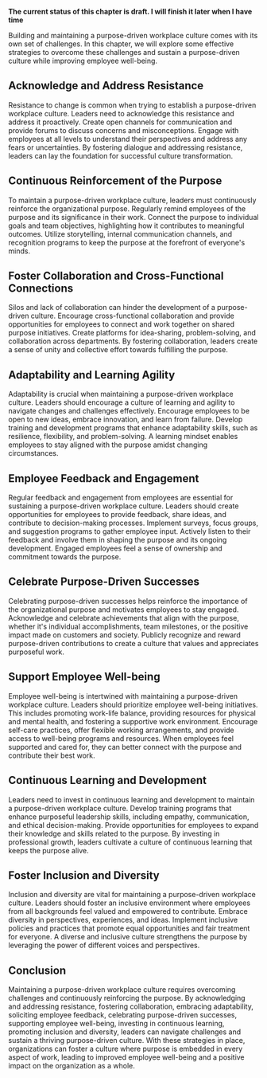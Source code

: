 **The current status of this chapter is draft. I will finish it later when I have time**

Building and maintaining a purpose-driven workplace culture comes with its own set of challenges. In this chapter, we will explore some effective strategies to overcome these challenges and sustain a purpose-driven culture while improving employee well-being.

Acknowledge and Address Resistance
----------------------------------

Resistance to change is common when trying to establish a purpose-driven workplace culture. Leaders need to acknowledge this resistance and address it proactively. Create open channels for communication and provide forums to discuss concerns and misconceptions. Engage with employees at all levels to understand their perspectives and address any fears or uncertainties. By fostering dialogue and addressing resistance, leaders can lay the foundation for successful culture transformation.

Continuous Reinforcement of the Purpose
---------------------------------------

To maintain a purpose-driven workplace culture, leaders must continuously reinforce the organizational purpose. Regularly remind employees of the purpose and its significance in their work. Connect the purpose to individual goals and team objectives, highlighting how it contributes to meaningful outcomes. Utilize storytelling, internal communication channels, and recognition programs to keep the purpose at the forefront of everyone's minds.

Foster Collaboration and Cross-Functional Connections
-----------------------------------------------------

Silos and lack of collaboration can hinder the development of a purpose-driven culture. Encourage cross-functional collaboration and provide opportunities for employees to connect and work together on shared purpose initiatives. Create platforms for idea-sharing, problem-solving, and collaboration across departments. By fostering collaboration, leaders create a sense of unity and collective effort towards fulfilling the purpose.

Adaptability and Learning Agility
---------------------------------

Adaptability is crucial when maintaining a purpose-driven workplace culture. Leaders should encourage a culture of learning and agility to navigate changes and challenges effectively. Encourage employees to be open to new ideas, embrace innovation, and learn from failure. Develop training and development programs that enhance adaptability skills, such as resilience, flexibility, and problem-solving. A learning mindset enables employees to stay aligned with the purpose amidst changing circumstances.

Employee Feedback and Engagement
--------------------------------

Regular feedback and engagement from employees are essential for sustaining a purpose-driven workplace culture. Leaders should create opportunities for employees to provide feedback, share ideas, and contribute to decision-making processes. Implement surveys, focus groups, and suggestion programs to gather employee input. Actively listen to their feedback and involve them in shaping the purpose and its ongoing development. Engaged employees feel a sense of ownership and commitment towards the purpose.

Celebrate Purpose-Driven Successes
----------------------------------

Celebrating purpose-driven successes helps reinforce the importance of the organizational purpose and motivates employees to stay engaged. Acknowledge and celebrate achievements that align with the purpose, whether it's individual accomplishments, team milestones, or the positive impact made on customers and society. Publicly recognize and reward purpose-driven contributions to create a culture that values and appreciates purposeful work.

Support Employee Well-being
---------------------------

Employee well-being is intertwined with maintaining a purpose-driven workplace culture. Leaders should prioritize employee well-being initiatives. This includes promoting work-life balance, providing resources for physical and mental health, and fostering a supportive work environment. Encourage self-care practices, offer flexible working arrangements, and provide access to well-being programs and resources. When employees feel supported and cared for, they can better connect with the purpose and contribute their best work.

Continuous Learning and Development
-----------------------------------

Leaders need to invest in continuous learning and development to maintain a purpose-driven workplace culture. Develop training programs that enhance purposeful leadership skills, including empathy, communication, and ethical decision-making. Provide opportunities for employees to expand their knowledge and skills related to the purpose. By investing in professional growth, leaders cultivate a culture of continuous learning that keeps the purpose alive.

Foster Inclusion and Diversity
------------------------------

Inclusion and diversity are vital for maintaining a purpose-driven workplace culture. Leaders should foster an inclusive environment where employees from all backgrounds feel valued and empowered to contribute. Embrace diversity in perspectives, experiences, and ideas. Implement inclusive policies and practices that promote equal opportunities and fair treatment for everyone. A diverse and inclusive culture strengthens the purpose by leveraging the power of different voices and perspectives.

Conclusion
----------

Maintaining a purpose-driven workplace culture requires overcoming challenges and continuously reinforcing the purpose. By acknowledging and addressing resistance, fostering collaboration, embracing adaptability, soliciting employee feedback, celebrating purpose-driven successes, supporting employee well-being, investing in continuous learning, promoting inclusion and diversity, leaders can navigate challenges and sustain a thriving purpose-driven culture. With these strategies in place, organizations can foster a culture where purpose is embedded in every aspect of work, leading to improved employee well-being and a positive impact on the organization as a whole.
